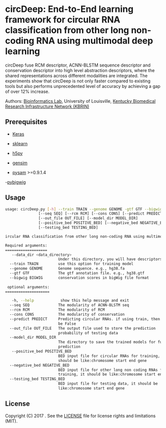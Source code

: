 # circDeep: End-to-End learning framework for circular RNA classification from other long non-coding RNA using multimodal deep learning
circDeep fuse RCM descriptor, ACNN-BLSTM sequence descriptor and conservation descriptor into high level abstraction descriptors, where the shared representations across different modalities are integrated. The experiments show that circDeep is not only faster compared to existing tools but also performs unprecedented level of accuracy by achieving a gap of over 12% increase.

Authors: [Bioinformatics Lab](http://bioinformatics.louisville.edu/lab/index.php), University of Louisville, [Kentucky Biomedical Research Infrastructure Network (KBRIN)](http://louisville.edu/research/kbrin/)

## Prerequisites

- [Keras](https://github.com/antoniosehk/keras-tensorflow-windows-installation)

- [sklearn](https://github.com/scikit-learn/scikit-learn) 

- [h5py](https://anaconda.org/conda-forge/h5py)

- [gensim](https://anaconda.org/anaconda/gensim) 

- [pysam](https://github.com/pysam-developers/pysam) >=0.9.1.4

-[pybigwig](https://bioconda.github.io/recipes/pybigwig/README.html)


## Usage

```bash 
usage: circDeep.py [-h] --train TRAIN --genome GENOME -gtf GTF --bigwig BIGWIG
               [--seq SEQ] [--rcm RCM] [--cons CONS] [--predict PREDICT]
               [--out_file OUT_FILE] [--model_dir MODEL_DIR] 
               [--positive_bed POSITIVE_BED] [--negative_bed NEGATIVE_BED] 
               [--testing_bed TESTING_BED] 

ircular RNA classification from other long non-coding RNA using multimodal deep learning

Required arguments:
=================== 
   --data_dir <data_directory>
                        Under this directory, you will have descriptors files
  --train TRAIN         use this option for training model
  --genome GENOME       Genome sequence. e.g., hg38.fa
  --gtf GTF             The gtf annotation file. e.g., hg38.gtf
  --bigwig BIGWIG       conservation scores in bigWig file format
                        
 optional arguments:
====================

   -h, --help            show this help message and exit
  --seq SEQ             The modularity of ACNN-BLSTM seq
  --rcm RCM             The modularity of RCM
  --cons CONS           The modularity of conservation
  --predict PREDICT     Predicting circular RNAs. if using train, then it will
                        be False
  --out_file OUT_FILE   The output file used to store the prediction
                        probability of testing data
  --model_dir MODEL_DIR
                        The directory to save the trained models for future
                        prediction
   --positive_bed POSITIVE_BED
                        BED input file for circular RNAs for training, it
                        should be like:chromosome start end gene
  --negative_bed NEGATIVE_BED
                        BED input file for other long non coding RNAs for
                        training, it should be like:chromosome start end gene
  --testing_bed TESTING_BED
                        BED input file for testing data, it should be
                        like:chromosome start end gene
```

## License

Copyright (C) 2017 .  See the [LICENSE](https://github.com/UofLBioinformatics/seekCRIT/blob/master/LICENSE)
file for license rights and limitations (MIT).
